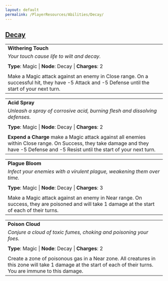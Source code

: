 ```yaml
---
layout: default
permalink: /PlayerResources/Abilities/Decay/
---
```

## [Decay](#Decay)

|                                                                                                                                                            |
| :--------------------------------------------------------------------------------------------------------- |
| **Withering Touch** |
| *Your touch cause life to wilt and decay.* |
| |
| **Type**: Magic \| **Node**: Decay \| **Charges**: 2 |
| |
| Make a Magic attack against an enemy in Close range. On a successful hit, they have -5 Attack and -5 Defense until the start of your next turn. |

|                                                                                                                                                            |
| :--------------------------------------------------------------------------------------------------------- |
| **Acid Spray** |
| *Unleash a spray of corrosive acid, burning flesh and dissolving defenses.* |
| |
| **Type**: Magic \| **Node**: Decay \| **Charges**: 2 |
| |
| **Expend a Charge** make a Magic attack against all enemies within Close range. On Success, they take damage and they have -5 Defense and -5 Resist until the start of your next turn. |

|                                                                                                                                                            |
| :--------------------------------------------------------------------------------------------------------- |
| **Plague Bloom** |
| *Infect your enemies with a virulent plague, weakening them over time.* |
| |
| **Type**: Magic \| **Node**: Decay \| **Charges**: 3 |
| |
| Make a Magic attack against an enemy in Near range. On success, they are poisoned and will take 1 damage at the start of each of their turns. |

|                                                                                                                                                            |
| :--------------------------------------------------------------------------------------------------------- |
| **Poison Cloud** |
| *Conjure a cloud of toxic fumes, choking and poisoning your foes.* |
| |
| **Type**: Magic \| **Node**: Decay \| **Charges**: 2 |
| |
| Create a zone of poisonous gas in a Near zone. All creatures in this zone will take 1 damage at the start of each of their turns. You are immune to this damage. |